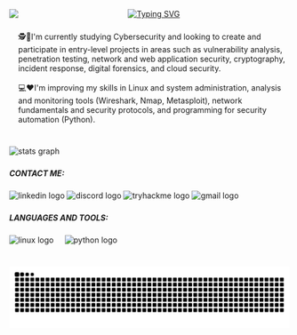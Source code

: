 <div align="center">
  <a href="https://git.io/typing-svg">
    <img src="https://readme-typing-svg.demolab.com?font=Fira+Code&weight=500&size=22&pause=1000&color=FF00F6&center=true&vCenter=true&random=false&width=524&lines=%E2%8A%B9+Hello,+my+name+is+Karina!+%CB%99%E1%B5%95%CB%99+%E2%8A%B9+" alt="Typing SVG">
  </a>

<img align="left" height="200" src="https://media4.giphy.com/media/v1.Y2lkPTc5MGI3NjExY3EyMHg3eXA1YmMwYzF3bGV3Nnp6ZW4xZnl6MDdnM2xiOWM5ZW4zciZlcD12MV9pbnRlcm5hbF9naWZfYnlfaWQmY3Q9Zw/a7VbqJo5D3dbYqzuOk/giphy.gif"  />

###

<p align="left">🕵️📝I'm currently studying Cybersecurity and looking to create and participate in entry-level projects in areas such as vulnerability analysis, penetration testing, network and web application security, cryptography, incident response, digital forensics, and cloud security.<br><br>💻❤️I'm improving my skills in Linux and system administration, analysis and monitoring tools (Wireshark, Nmap, Metasploit), network fundamentals and security protocols, and programming for security automation (Python).</p>

###

<br clear="both">

<div align="left">
  <img src="https://github-readme-stats.vercel.app/api?username=Kaoliveiras&hide_title=false&hide_rank=false&show_icons=true&include_all_commits=true&count_private=true&disable_animations=false&theme=dracula&locale=en&hide_border=false&order=1" height="150" alt="stats graph"  />
</div>

###

<h5 align="left">CONTACT ME:</h5>

###

<div align="left">
  <img src="https://img.shields.io/static/v1?message=LinkedIn&logo=linkedin&label=&color=0077B5&logoColor=white&labelColor=&style=flat" height="30" alt="linkedin logo"  />
  <img src="https://img.shields.io/static/v1?message=Discord&logo=discord&label=&color=7289DA&logoColor=white&labelColor=&style=flat" height="30" alt="discord logo"  />
  <img src="https://img.shields.io/static/v1?message=TryHackMe&logo=tryhackme&label=&color=88cc14&logoColor=white&labelColor=&style=flat" height="30" alt="tryhackme logo"  />
  <img src="https://img.shields.io/static/v1?message=Gmail&logo=gmail&label=&color=D14836&logoColor=white&labelColor=&style=flat" height="30" alt="gmail logo"  />
</div>

###

<h5 align="left">LANGUAGES AND TOOLS:</h5>

###

<div align="left">
  <img src="https://cdn.jsdelivr.net/gh/devicons/devicon/icons/linux/linux-original.svg" height="50" alt="linux logo"  />
  <img width="12" />
  <img src="https://cdn.jsdelivr.net/gh/devicons/devicon/icons/python/python-original.svg" height="50" alt="python logo"  />
</div>

###

<br clear="both">

<img src="https://raw.githubusercontent.com/Kaoliveiras/Kaoliveiras/output/snake.svg" alt="Snake animation" />

###
